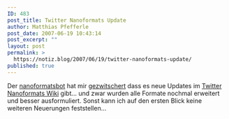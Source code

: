 ```yaml
---
ID: 483
post_title: Twitter Nanoformats Update
author: Matthias Pfefferle
post_date: 2007-06-19 10:43:14
post_excerpt: ""
layout: post
permalink: >
  https://notiz.blog/2007/06/19/twitter-nanoformats-update/
published: true
---
```

Der <a href="http://twitter.com/nanoformatsbot">nanoformatsbot</a> hat mir <a href="http://twitter.com/nanoformatsbot/statuses/110954702">gezwitschert</a> dass es neue Updates im <a href="http://twitternanoformats.wikispaces.com/">Twitter Nanoformats Wiki</a> gibt... und zwar wurden alle Formate nochmal erweitert und besser ausformuliert. Sonst kann ich auf den ersten Blick keine weiteren Neuerungen feststellen...